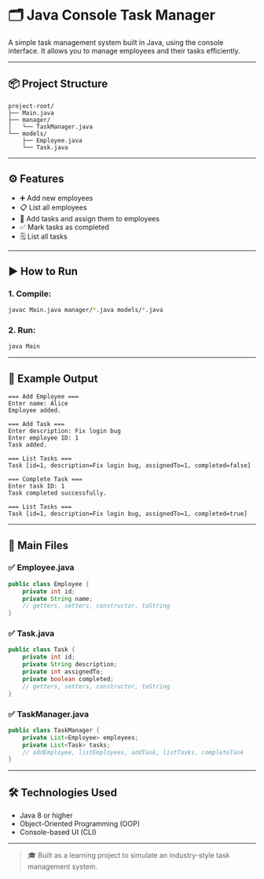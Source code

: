 # 🗂️ Java Console Task Manager

A simple task management system built in Java, using the console interface. It allows you to manage employees and their tasks efficiently.

---

## 📦 Project Structure

```
project-root/
├── Main.java
├── manager/
│   └── TaskManager.java
└── models/
    ├── Employee.java
    └── Task.java
```

---

## ⚙️ Features

- ➕ Add new employees
- 📋 List all employees
- 🧾 Add tasks and assign them to employees
- ✅ Mark tasks as completed
- 🗒️ List all tasks

---

## ▶️ How to Run

### 1. Compile:
```bash
javac Main.java manager/*.java models/*.java
```

### 2. Run:
```bash
java Main
```

---

## 🧪 Example Output

```
=== Add Employee ===
Enter name: Alice
Employee added.

=== Add Task ===
Enter description: Fix login bug
Enter employee ID: 1
Task added.

=== List Tasks ===
Task [id=1, description=Fix login bug, assignedTo=1, completed=false]

=== Complete Task ===
Enter task ID: 1
Task completed successfully.

=== List Tasks ===
Task [id=1, description=Fix login bug, assignedTo=1, completed=true]
```

---

## 📁 Main Files

### ✅ Employee.java
```java
public class Employee {
    private int id;
    private String name;
    // getters, setters, constructor, toString
}
```

### ✅ Task.java
```java
public class Task {
    private int id;
    private String description;
    private int assignedTo;
    private boolean completed;
    // getters, setters, constructor, toString
}
```

### ✅ TaskManager.java
```java
public class TaskManager {
    private List<Employee> employees;
    private List<Task> tasks;
    // addEmployee, listEmployees, addTask, listTasks, completeTask
}
```

---

## 🛠 Technologies Used

- Java 8 or higher
- Object-Oriented Programming (OOP)
- Console-based UI (CLI)

---

> 🎓 Built as a learning project to simulate an industry-style task management system.
